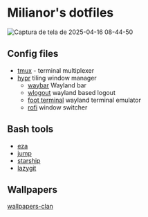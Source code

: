 # Milianor's dotfiles

![Captura de tela de 2025-04-16 08-44-50](https://github.com/user-attachments/assets/b31b2141-5db0-4b18-a291-d40faa439116)


## Config files

- [tmux](https://github.com/tmux/tmux) - terminal multiplexer
- [hypr](https://github.com/hyprwm/Hypr) tiling window manager
  - [waybar](https://github.com/Alexays/Waybar) Wayland bar
  - [wlogout](https://github.com/ArtsyMacaw/wlogout) wayland based logout
  - [foot terminal](https://codeberg.org/dnkl/foot) wayland terminal emulator
  - [rofi](https://github.com/davatorium/rofi) window switcher

## Bash tools

- [eza](https://github.com/eza-community/eza)
- [jump](https://github.com/gsamokovarov/jump)
- [starship](https://starship.rs/)
- [lazygit](https://github.com/jesseduffield/lazygit)

## Wallpapers

[wallpapers-clan](https://wallpapers-clan.com/)
